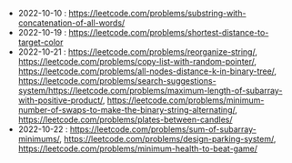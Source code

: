 
* 2022-10-10 : https://leetcode.com/problems/substring-with-concatenation-of-all-words/
* 2022-10-19 : https://leetcode.com/problems/shortest-distance-to-target-color
* 2022-10-21 : https://leetcode.com/problems/reorganize-string/, https://leetcode.com/problems/copy-list-with-random-pointer/, https://leetcode.com/problems/all-nodes-distance-k-in-binary-tree/, https://leetcode.com/problems/search-suggestions-system/https://leetcode.com/problems/maximum-length-of-subarray-with-positive-product/, https://leetcode.com/problems/minimum-number-of-swaps-to-make-the-binary-string-alternating/, https://leetcode.com/problems/plates-between-candles/
* 2022-10-22 : https://leetcode.com/problems/sum-of-subarray-minimums/, https://leetcode.com/problems/design-parking-system/, https://leetcode.com/problems/minimum-health-to-beat-game/
